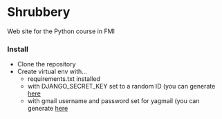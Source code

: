 # Shrubbery
Web site for the Python course in FMI

### Install
* Clone the repository
* Create virtual env with...
  * requirements.txt installed
  * with DJANGO_SECRET_KEY set to a random ID (you can generate [here](https://djecrety.ir/)
  * with gmail username and password set for yagmail (you can generate [here](https://myaccount.google.com/apppasswords)